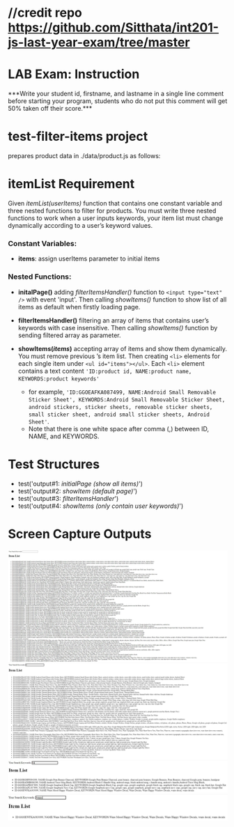 # //credit repo https://github.com/Sitthata/int201-js-last-year-exam/tree/master
# LAB Exam: Instruction

\*\*\*Write your student id, firstname, and lastname in a single line comment before starting your program, students who do not put this comment will get 50% taken off their score.\*\*\*

# test-filter-items project

prepares product data in ./data/product.js as follows:

# itemList Requirement

Given _itemList(userItems)_ function that contains one constant variable and three nested functions to filter for products. You must write three nested functions to work when a user inputs keywords, your item list must change dynamically according to a user’s keyword values.

### Constant Variables:

- **items**: assign userItems parameter to initial items

### Nested Functions:

- **initalPage()** adding _filterItemsHandler()_ function to `<input type="text" />` with event 'input'. Then calling _showItems()_ function to show list of all items as default when firstly loading page.

- **filterItemsHandler()** filtering an array of items that contains user’s keywords with case insensitive. Then calling _showItems()_ function by sending filtered array as parameter.

- **showItems(_items_)** accepting array of items and show them dynamically. You must remove previous ’s item list. Then creating `<li>` elements for each single item under `<ul id="items"></ul>`. Each `<li>` element contains a text content `'ID:product id, NAME:product name, KEYWORDS:product keywords'`
  - for example, `'ID:GGOEAFKA087499, NAME:Android Small Removable  Sticker Sheet', KEYWORDS:Android Small Removable Sticker Sheet, android stickers, sticker sheets, removable sticker sheets, small sticker sheet, android small sticker sheets, Android Sheet'`.
  - Note that there is one white space after comma (,) between ID, NAME, and KEYWORDS.

# Test Structures

- test('output#1: _initialPage (show all items)_')
- test('output#2: _showItem (default page)_')
- test('output#3: _filterItemsHandler_')
- test('output#4: _showItems (only contain user keywords)_')

# Screen Capture Outputs

![initial page](/assets/images/output1.JPG)
![filtering with keyword 'h'](/assets/images/output2.JPG)
![filtering with keyword 'ha'](/assets/images/output3.JPG)
![filtering with keyword 'happy'](/assets/images/output4.JPG)
